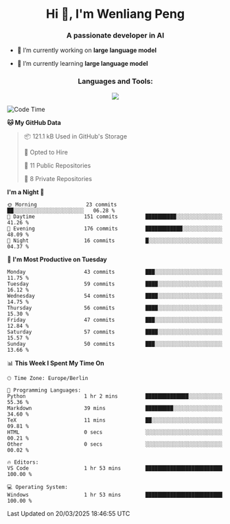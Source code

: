 <h1 align="center">Hi 👋, I'm Wenliang Peng</h1>
<h3 align="center">A passionate developer in AI</h3>

- 🔭 I’m currently working on **large language model**

- 🌱 I’m currently learning **large language model**

<!-- <h3 align="left">Connect with me:</h3> -->
<!-- <p align="left">
</p> -->

<h3 align="center">Languages and Tools:</h3>
<p align="center">
  <a href="https://skillicons.dev">
    <img src="https://skillicons.dev/icons?i=cpp,ros,docker,azure,git,linux,py,pytorch,cmake,githubactions,powershell,md&perline=6" />
  </a>
</p>


<!-- <p><img align="center" src="https://github-readme-stats.vercel.app/api/top-langs?username=bpwl0121&show_icons=true&locale=en&layout=compact" alt="bpwl0121" /></p> -->

<!-- <p><img align="center" src="https://github-readme-streak-stats.herokuapp.com/?user=bpwl0121&" alt="bpwl0121" /></p> -->

<!--START_SECTION:waka-->
![Code Time](http://img.shields.io/badge/Code%20Time-197%20hrs%208%20mins-blue)

**🐱 My GitHub Data** 

> 📦 121.1 kB Used in GitHub's Storage 
 > 
> 💼 Opted to Hire
 > 
> 📜 11 Public Repositories 
 > 
> 🔑 8 Private Repositories 
 > 
**I'm a Night 🦉** 

```text
🌞 Morning                23 commits          ██░░░░░░░░░░░░░░░░░░░░░░░   06.28 % 
🌆 Daytime                151 commits         ██████████░░░░░░░░░░░░░░░   41.26 % 
🌃 Evening                176 commits         ████████████░░░░░░░░░░░░░   48.09 % 
🌙 Night                  16 commits          █░░░░░░░░░░░░░░░░░░░░░░░░   04.37 % 
```
📅 **I'm Most Productive on Tuesday** 

```text
Monday                   43 commits          ███░░░░░░░░░░░░░░░░░░░░░░   11.75 % 
Tuesday                  59 commits          ████░░░░░░░░░░░░░░░░░░░░░   16.12 % 
Wednesday                54 commits          ████░░░░░░░░░░░░░░░░░░░░░   14.75 % 
Thursday                 56 commits          ████░░░░░░░░░░░░░░░░░░░░░   15.30 % 
Friday                   47 commits          ███░░░░░░░░░░░░░░░░░░░░░░   12.84 % 
Saturday                 57 commits          ████░░░░░░░░░░░░░░░░░░░░░   15.57 % 
Sunday                   50 commits          ███░░░░░░░░░░░░░░░░░░░░░░   13.66 % 
```


📊 **This Week I Spent My Time On** 

```text
🕑︎ Time Zone: Europe/Berlin

💬 Programming Languages: 
Python                   1 hr 2 mins         ██████████████░░░░░░░░░░░   55.36 % 
Markdown                 39 mins             █████████░░░░░░░░░░░░░░░░   34.60 % 
TeX                      11 mins             ██░░░░░░░░░░░░░░░░░░░░░░░   09.81 % 
HTML                     0 secs              ░░░░░░░░░░░░░░░░░░░░░░░░░   00.21 % 
Other                    0 secs              ░░░░░░░░░░░░░░░░░░░░░░░░░   00.02 % 

🔥 Editors: 
VS Code                  1 hr 53 mins        █████████████████████████   100.00 % 

💻 Operating System: 
Windows                  1 hr 53 mins        █████████████████████████   100.00 % 
```


 Last Updated on 20/03/2025 18:46:55 UTC
<!--END_SECTION:waka-->
